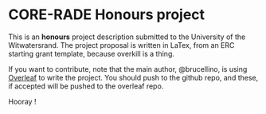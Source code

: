 # CORE-RADE Honours project

This is an **honours** project description submitted to the University of the Witwatersrand. The project proposal is written in LaTex, from an ERC starting grant template, because overkill is a thing.

If you want to contribute, note that the main author, @brucellino, is using [Overleaf](https://www.overleaf.com/read/krkmwfqzbtss) to write the project. You should push to the github repo, and these, if accepted will be pushed to the overleaf repo.

Hooray ! 
